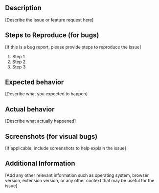 ## Description

[Describe the issue or feature request here]

## Steps to Reproduce (for bugs)

[If this is a bug report, please provide steps to reproduce the issue]

1. Step 1
2. Step 2
3. Step 3

## Expected behavior

[Describe what you expected to happen]

## Actual behavior

[Describe what actually happened]

## Screenshots (for visual bugs)

[If applicable, include screenshots to help explain the issue]

## Additional Information

[Add any other relevant information such as operating system, browser version, extension version, or any other context that may be useful for the issue]
